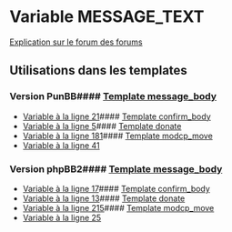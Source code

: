 # Variable MESSAGE_TEXT
[Explication sur le forum des forums](http://forum.forumactif.com/t294113-listing-des-variables#MESSAGE_TEXT)
## Utilisations dans les templates
### Version PunBB#### [Template message_body](punbb/message_body.md)
* [Variable à la ligne 21](../punbb/message_body.tpl#L21)#### [Template confirm_body](punbb/confirm_body.md)
* [Variable à la ligne 5](../punbb/confirm_body.tpl#L5)#### [Template donate](punbb/donate.md)
* [Variable à la ligne 181](../punbb/donate.tpl#L181)#### [Template modcp_move](punbb/modcp_move.md)
* [Variable à la ligne 41](../punbb/modcp_move.tpl#L41)
### Version phpBB2#### [Template message_body](subsilver/message_body.md)
* [Variable à la ligne 17](../subsilver/message_body.tpl#L17)#### [Template confirm_body](subsilver/confirm_body.md)
* [Variable à la ligne 13](../subsilver/confirm_body.tpl#L13)#### [Template donate](subsilver/donate.md)
* [Variable à la ligne 215](../subsilver/donate.tpl#L215)#### [Template modcp_move](subsilver/modcp_move.md)
* [Variable à la ligne 25](../subsilver/modcp_move.tpl#L25)